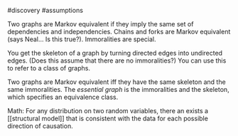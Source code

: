 #discovery #assumptions 

Two graphs are Markov equivalent if they imply the same set of dependencies and independencies. Chains and forks are Markov equivalent (says Neal... Is this true?). Immoralities are special.

You get the skeleton of a graph by turning directed edges into undirected edges. (Does this assume that there are no immoralities?) You can use this to refer to a class of graphs.

Two graphs are Markov equivalent iff they have the same skeleton and the same immoralities. The *essential graph* is the immoralities and the skeleton, which specifies an equivalence class.

Math: For any distribution on two random variables, there an exists a [[structural model]] that is consistent with the data for each possible direction of causation.